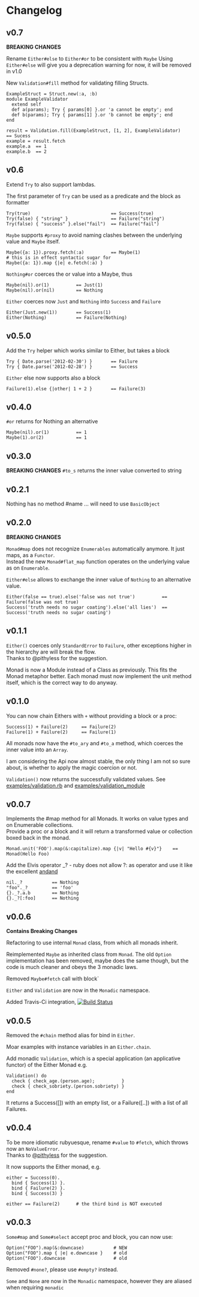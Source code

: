 # Changelog

## v0.7
**BREAKING CHANGES**

Rename `Either#else` to `Either#or` to be consistent with `Maybe`
Using `Either#else` will give you a deprecation warning for now, it will be removed in v1.0

New `Validation#fill` method for validating filling Structs.

    ExampleStruct = Struct.new(:a, :b)
    module ExampleValidator
      extend self
      def a(params); Try { params[0] }.or 'a cannot be empty'; end
      def b(params); Try { params[1] }.or 'b cannot be empty'; end
    end

    result = Validation.fill(ExampleStruct, [1, 2], ExampleValidator)         == Sucess
    example = result.fetch
    example.a  == 1
    example.b  == 2

## v0.6

Extend `Try` to also support lambdas.

The first parameter of `Try` can be used as a predicate and the block as formatter

    Try(true)                              == Success(true)
    Try(false) { "string" }                == Failure("string")
    Try(false) { "success" }.else("fail")  == Failure("fail")

`Maybe` supports `#proxy` to avoid naming clashes between the underlying value and `Maybe` itself.

    Maybe({a: 1}).proxy.fetch(:a)          == Maybe(1)
    # this is in effect syntactic sugar for
    Maybe({a: 1}).map {|e| e.fetch(:a) }

`Nothing#or` coerces the or value into a Maybe, thus

    Maybe(nil).or(1)          == Just(1)
    Maybe(nil).or(nil)        == Nothing

`Either` coerces now `Just` and `Nothing` into `Success` and `Failure`

    Either(Just.new(1))       == Success(1)
    Either(Nothing)           == Failure(Nothing)

## v0.5.0

Add the `Try` helper which works similar to Either, but takes a block

    Try { Date.parse('2012-02-30') }       == Failure
    Try { Date.parse('2012-02-28') }       == Success

`Either` else now supports also a block

    Failure(1).else {|other| 1 + 2 }       == Failure(3)

## v0.4.0
`#or` returns for Nothing an alternative

    Maybe(nil).or(1)          == 1
    Maybe(1).or(2)            == 1

## v0.3.0
**BREAKING CHANGES**
`#to_s` returns the inner value converted to string

## v0.2.1
Nothing has no method #name ... will need to use `BasicObject`

## v0.2.0
**BREAKING CHANGES**

`Monad#map` does not recognize `Enumerables` automatically anymore. It just maps, as a `Functor`.  
Instead the new `Monad#flat_map` function operates on the underlying value as on `Enumerable`.

`Either#else` allows to exchange the inner value of  `Nothing` to an alternative value.

    Either(false == true).else('false was not true')          == Failure(false was not true)
    Success('truth needs no sugar coating').else('all lies')  == Success('truth needs no sugar coating')

## v0.1.1

`Either()` coerces only `StandardError` to `Failure`, other exceptions higher in the hierarchy are will break the flow.  
Thanks to @pithyless for the suggestion.

Monad is now a Module instead of a Class as previously. This fits the Monad metaphor better. Each monad must now implement the unit method itself, which is the correct way to do anyway.


## v0.1.0

You can now chain Eithers with `+` without providing a block or a proc:

    Success(1) + Failure(2)     == Failure(2)
    Failure(1) + Failure(2)     == Failure(1)

All monads now have the `#to_ary` and `#to_a` method, which coerces the inner value into an `Array`.

I am considering the Api now almost stable, the only thing I am not so sure about, 
is whether to apply the magic coercion or not.

`Validation()` now returns the successfully validated values.
See [examples/validation.rb](https://github.com/pzol/monadic/blob/master/examples/validation.rb)
and [examples/validation_module](https://github.com/pzol/monadic/blob/master/examples/validation_module.rb)


## v0.0.7

Implements the #map method for all Monads. It works on value types and on Enumerable collections.  
Provide a proc or a block and it will return a transformed value or collection boxed back in the monad.

    Monad.unit('FOO').map(&:capitalize).map {|v| "Hello #{v}"}    == Monad(Hello Foo)

Add the Elvis operator _? - ruby does not allow ?: as operator and use it like the excellent [andand](https://github.com/raganwald/andand)

    nil._?           == Nothing
    "foo"._?         == 'foo'
    {}._?.a.b        == Nothing
    {}._?[:foo]      == Nothing

## v0.0.6
**Contains Breaking Changes**

Refactoring to use internal `Monad` class, from which all monads inherit.

Reimplemented `Maybe` as inherited class from `Monad`. The old `Option` implementation has been removed, maybe does the same though, but the code is much cleaner and obeys the 3 monadic laws.

Removed `Maybe#fetch` call with block`

`Either` and `Validation` are now in the `Monadic` namespace.

Added Travis-Ci integration, [![Build Status](https://secure.travis-ci.org/pzol/monadic.png?branch=master)](http://travis-ci.org/pzol/monadic)


## v0.0.5

Removed the `#chain` method alias for bind in `Either`.

Moar examples with instance variables in an `Either.chain`.

Add monadic `Validation`, which is a special application (an applicative functor) of the Either Monad e.g.

    Validation() do
      check { check_age.(person.age);          }
      check { check_sobriety.(person.sobriety) }
    end

It returns a Success([]) with an empty list, or a Failure([..]) with a list of all Failures.

## v0.0.4

To be more idiomatic rubyuesque, rename `#value` to `#fetch`, which throws now an `NoValueError`.  
Thanks to [@pithyless](https://twitter.com/#!/pithyless) for the suggestion.

It now supports the Either monad, e.g.

    either = Success(0).
      bind { Success(1) }.
      bind { Failure(2) }.
      bind { Success(3) }

    either == Failure(2)      # the third bind is NOT executed  

## v0.0.3

`Some#map` and `Some#select` accept proc and block, you can now use:

    Option("FOO").map(&:downcase)           # NEW
    Option("FOO").map { |e| e.downcase }    # old
    Option("FOO").downcase                  # old

Removed `#none?`, please use `#empty?` instead.

`Some` and `None` are now in the `Monadic` namespace, however they are aliased when requiring `monadic`
